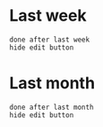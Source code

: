 
# Last week

```tasks
done after last week
hide edit button
```

# Last month

```tasks
done after last month
hide edit button
```